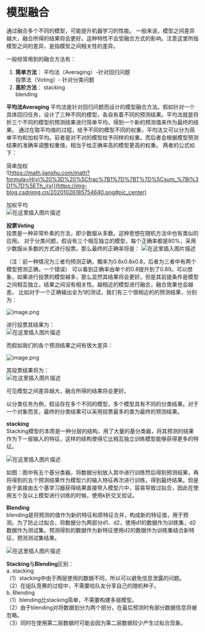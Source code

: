 # 模型融合
通过融合多个不同的模型，可能提升机器学习的性能。
一般来说，模型之间差异越大，融合所得的结果将会更好。这种特性不会受融合方式的影响。注意这里所指模型之间的差异，是指模型之间相关性的差异。

一般经常用到的融合方法有：

 1. **简单方法**：
	平均法（Averaging）-针对回归问题</Br>
	投票法（Voting）- 针对分类问题
 2. **高阶方法**：
	stacking</Br>
	blending
	
**平均法Averaging**
平均法是针对回归问题而设计的模型融合方法。假如针对一个具体回归任务，设计了三种不同的模型，各自有着不同的预测结果。平均法就是将折三个不同的模型的预测结果进行简单平均，得到一个新的预测值来作为最终的结果。
通过在取平均值的过程，给予不同的模型不同的权重，平均法又可以分为简单平均和加权平均。前者是对不对的模型给予同样的权重。而后者会根据模型预测结果的准确率调整权重值，相当于给正确率高的模型更高的权重。
两者的公式如下：

简单加权</Br>
![https://math.jianshu.com/math?formula=H(x)%20%3D%20%5Cfrac%7B1%7D%7BT%7D%5Csum_%7Bi%3D1%7D%5ETh_i(x)](https://img-blog.csdnimg.cn/20201026185754640.png#pic_center)

加权平均</Br>
![在这里插入图片描述](https://img-blog.csdnimg.cn/20201026185827344.png#pic_center)

**投票Voting**</Br>
投票是一种非常朴素的方法，即少数服从多数。这种思想在随机方法中也有类似的应用。
对于分类问题，假设有三个相互独立的模型，每个正确率都是80%，采用少数服从多数的方式进行投票。那么最终的正确率将是：
![在这里插入图片描述](https://img-blog.csdnimg.cn/2020102619024913.png#pic_center)

（注：前一种情况为三者均预测正确，概率为0.8x0.8x0.8，后者为三者中有两个模型预测正确，一个错误）
可以看到正确率由单个的0.8提升到了0.89。可以想象，如果进行投票的模型越多，那么显然其结果将会更好。但是其前提条件是模型之间相互独立，结果之间没有相关性。越相近的模型进行融合，融合效果也会越差。
比如对于一个正确输出全为1的测试，我们有三个很相近的的预测结果，分别为：</Br>


![image.png](https://img-blog.csdnimg.cn/2020102619031294.png#pic_center)

进行投票其结果为：</Br>
![在这里插入图片描述](https://img-blog.csdnimg.cn/20201026190323150.png#pic_center)

而假如我们的各个预测结果之间有很大差异：</Br>

![image.png](https://img-blog.csdnimg.cn/20201026190332405.png#pic_center)

其投票结果将为：</Br>
![在这里插入图片描述](https://img-blog.csdnimg.cn/2020102619034359.png#pic_center)


可见模型之间差异越大，融合所得的结果将会更好。

以分类任务为例，假设存在多个不同的模型，多个模型具有不同的分类结果。对于一个对象而言，最终的分类结果可以采用投票最多的类为最终的预测结果。

**stacking**</Br>
Stacking模型的本质是一种分层的结构，用了大量的基分类器，将其预测的结果作为下一层输入的特征，这样的结构使得它比相互独立训练模型能够获得更多的特征。</Br>


![在这里插入图片描述](https://img-blog.csdnimg.cn/2020102619043133.png?x-oss-process=image/watermark,type_ZmFuZ3poZW5naGVpdGk,shadow_10,text_aHR0cHM6Ly9ibG9nLmNzZG4ubmV0L2FkZ2hqZ2Y=,size_16,color_FFFFFF,t_70#pic_center)

如图：图中有五个基分类器，将数据分别放入其中进行训练然后得到预测结果，再将得到的五个预测结果作为模型六的输入特征再次进行训练，得到最终结果。但是由于直接由五个基学习器获得结果直接带入模型六中，容易导致过拟合，因此在使用五个及以上模型进行训练的时候，使用k折交叉验证。

**Blending**</Br>
blending是将预测的值作为新的特征和原特征合并，构成新的特征值，用于预测。为了防止过拟合，将数据分为两部分d1、d2，使用d1的数据作为训练集，d2数据作为测试集。预测得到的数据作为新特征使用d2的数据作为训练集结合新特征，预测测试集结果。


![在这里插入图片描述](https://img-blog.csdnimg.cn/20201026191602851.png?x-oss-process=image/watermark,type_ZmFuZ3poZW5naGVpdGk,shadow_10,text_aHR0cHM6Ly9ibG9nLmNzZG4ubmV0L2FkZ2hqZ2Y=,size_16,color_FFFFFF,t_70#pic_center)

**Stacking**与**Blending**区别：</Br>
a. stacking</Br>
（1）stacking中由于两层使用的数据不同，所以可以避免信息泄露的问题。</Br>
（2）在组队竞赛的过程中，不需要给队友分享自己的随机种子。</Br>
b. Blending</Br>
（1）blending比stacking简单，不需要构建多层模型。</Br>
（2）由于blending对将数据划分为两个部分，在最后预测时有部分数据信息将被忽略。</Br>
（3）同时在使用第二层数据时可能会因为第二层数据较少产生过拟合现象。</Br>



